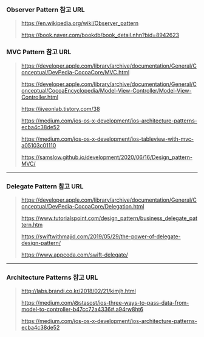 ### Observer Pattern 참고 URL

>https://en.wikipedia.org/wiki/Observer_pattern
>
>https://book.naver.com/bookdb/book_detail.nhn?bid=8942623

### MVC Pattern 참고 URL

> https://developer.apple.com/library/archive/documentation/General/Conceptual/DevPedia-CocoaCore/MVC.html
>
> https://developer.apple.com/library/archive/documentation/General/Conceptual/CocoaEncyclopedia/Model-View-Controller/Model-View-Controller.html
>
> https://jiyeonlab.tistory.com/38
>
> https://medium.com/ios-os-x-development/ios-architecture-patterns-ecba4c38de52
>
> https://medium.com/ios-os-x-development/ios-tableview-with-mvc-a05103c01110
>
> https://samslow.github.io/development/2020/06/16/Design_pattern-MVC/

---

### Delegate Pattern 참고 URL

> https://developer.apple.com/library/archive/documentation/General/Conceptual/DevPedia-CocoaCore/Delegation.html
>
> https://www.tutorialspoint.com/design_pattern/business_delegate_pattern.htm
>
> https://swiftwithmajid.com/2019/05/29/the-power-of-delegate-design-pattern/
>
> https://www.appcoda.com/swift-delegate/

---

### Architecture Patterns 참고 URL

> http://labs.brandi.co.kr/2018/02/21/kimjh.html
>
> https://medium.com/@stasost/ios-three-ways-to-pass-data-from-model-to-controller-b47cc72a4336#.a94rw8ht6
>
> https://medium.com/ios-os-x-development/ios-architecture-patterns-ecba4c38de52
>
> 